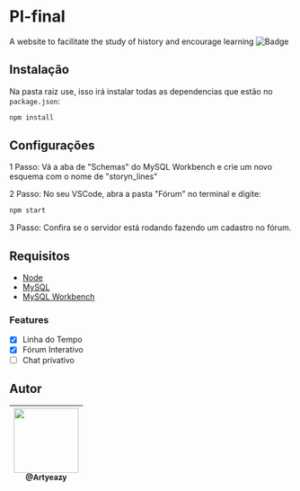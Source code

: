 
# PI-final
A website to facilitate the study of history and encourage learning
![Badge](https://img.shields.io/badge/Artyeazy-Story'n_Lines-blueviolet)
<!-- ![Badge](https://img.shields.io/github/followers/bigMARAC?label=follow&style=social) -->

## Instalação

Na pasta raiz use, isso irá instalar todas as dependencias que estão no `package.json`:
```bash
npm install
```

## Configurações
1 Passo: 
Vá a aba de "Schemas" do MySQL Workbench e crie um novo esquema com o nome de "storyn_lines"

2 Passo:
No seu VSCode, abra a pasta "Fórum" no terminal e digite:
```bash
npm start
```
3 Passo:
Confira se o servidor está rodando fazendo um cadastro no fórum.

## Requisitos
- [Node](https://nodejs.org/en/download/)
- [MySQL](https://www.mysql.com/downloads/)
- [MySQL Workbench](https://dev.mysql.com/downloads/workbench/)

### Features

- [x] Linha do Tempo
- [x] Fórum Interativo
- [ ] Chat privativo

## Autor

| [<img src="https://avatars.githubusercontent.com/u/50406440?s=460&u=0992ff2363df4f85793c975d96316051120dc4c1&v=4" width=115><br><sub>@Artyeazy</sub>](https://github.com/Artyeazy) |
| :---: |
